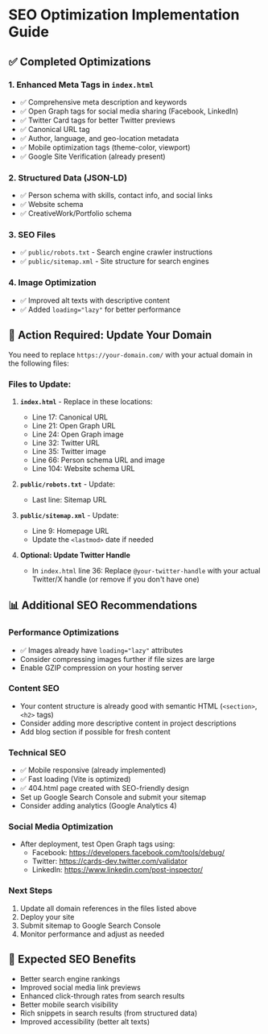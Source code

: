 # SEO Optimization Implementation Guide

## ✅ Completed Optimizations

### 1. **Enhanced Meta Tags in `index.html`**
   - ✅ Comprehensive meta description and keywords
   - ✅ Open Graph tags for social media sharing (Facebook, LinkedIn)
   - ✅ Twitter Card tags for better Twitter previews
   - ✅ Canonical URL tag
   - ✅ Author, language, and geo-location metadata
   - ✅ Mobile optimization tags (theme-color, viewport)
   - ✅ Google Site Verification (already present)

### 2. **Structured Data (JSON-LD)**
   - ✅ Person schema with skills, contact info, and social links
   - ✅ Website schema
   - ✅ CreativeWork/Portfolio schema

### 3. **SEO Files**
   - ✅ `public/robots.txt` - Search engine crawler instructions
   - ✅ `public/sitemap.xml` - Site structure for search engines

### 4. **Image Optimization**
   - ✅ Improved alt texts with descriptive content
   - ✅ Added `loading="lazy"` for better performance

## 🔧 Action Required: Update Your Domain

You need to replace `https://your-domain.com/` with your actual domain in the following files:

### Files to Update:

1. **`index.html`** - Replace in these locations:
   - Line 17: Canonical URL
   - Line 21: Open Graph URL
   - Line 24: Open Graph image
   - Line 32: Twitter URL
   - Line 35: Twitter image
   - Line 66: Person schema URL and image
   - Line 104: Website schema URL

2. **`public/robots.txt`** - Update:
   - Last line: Sitemap URL

3. **`public/sitemap.xml`** - Update:
   - Line 9: Homepage URL
   - Update the `<lastmod>` date if needed

4. **Optional: Update Twitter Handle**
   - In `index.html` line 36: Replace `@your-twitter-handle` with your actual Twitter/X handle (or remove if you don't have one)

## 📊 Additional SEO Recommendations

### Performance Optimizations
- ✅ Images already have `loading="lazy"` attributes
- Consider compressing images further if file sizes are large
- Enable GZIP compression on your hosting server

### Content SEO
- Your content structure is already good with semantic HTML (`<section>`, `<h2>` tags)
- Consider adding more descriptive content in project descriptions
- Add blog section if possible for fresh content

### Technical SEO
- ✅ Mobile responsive (already implemented)
- ✅ Fast loading (Vite is optimized)
- ✅ 404.html page created with SEO-friendly design
- Set up Google Search Console and submit your sitemap
- Consider adding analytics (Google Analytics 4)

### Social Media Optimization
- After deployment, test Open Graph tags using:
  - Facebook: https://developers.facebook.com/tools/debug/
  - Twitter: https://cards-dev.twitter.com/validator
  - LinkedIn: https://www.linkedin.com/post-inspector/

### Next Steps
1. Update all domain references in the files listed above
2. Deploy your site
3. Submit sitemap to Google Search Console
4. Monitor performance and adjust as needed

## 🎯 Expected SEO Benefits

- Better search engine rankings
- Improved social media link previews
- Enhanced click-through rates from search results
- Better mobile search visibility
- Rich snippets in search results (from structured data)
- Improved accessibility (better alt texts)

